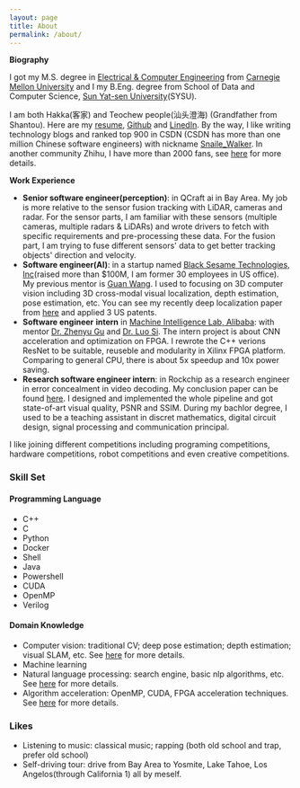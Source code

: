 ```yaml
---
layout: page
title: About
permalink: /about/
---
```


**Biography**

I got my M.S. degree in [Electrical & Computer Engineering](https://www.ece.cmu.edu/) from [Carnegie Mellon University](https://www.cmu.edu/) and I my B.Eng. degree from School of Data and Computer Science, [Sun Yat-sen University](http://www.sysu.edu.cn/2012/en/index.htm)(SYSU).



I am both Hakka(客家) and Teochew people(汕头澄海) (Grandfather from Shantou). Here are my [resume](https://github.com/SnailWalkerYC/SnailWalkerYC.github.io/blob/master/SDE_AI_YuChen.pdf), [Github](https://github.com/SnailWalkerYC) and [LinedIn](https://www.linkedin.com/in/yu-chen-aa6404b8/). By the way, I like writing technology blogs and ranked top 900 in CSDN (CSDN has more than one million Chinese software engineers) with nickname [Snaile_Walker](https://blog.csdn.net/c602273091). In another community Zhihu, I have more than 2000 fans, see [here](https://www.zhihu.com/people/SW-Nothing/activities) for more details.  



**Work Experience**

- **Senior software engineer(perception)**: in QCraft ai in Bay Area. My job is more relative to the sensor fusion tracking with LiDAR, cameras and radar. For the sensor parts, I am familiar with these sensors (multiple cameras, multiple radars & LiDARs) and wrote drivers to fetch with specific requirements and pre-processing these data. For the fusion part, I am trying to fuse different sensors' data to get better tracking objects' direction and velocity.
- **Software engineer(AI)**: in a startup named [Black Sesame Technologies, Inc](http://bst.ai/)(raised more than $100M, I am former 30 employees in US office). My previous mentor is [Guan Wang](https://scholar.google.com/citations?user=N-ErxbcAAAAJ&hl=en). I used to focusing on 3D computer vision including 3D cross-modal visual localization, depth estimation, pose estimation, etc. You can see my recently deep localization paper from [here](http://arxiv.org/abs/1907.07160) and applied 3 US patents.
- **Software engineer** **intern** in [Machine Intelligence Lab, Alibaba](https://damo.alibaba.com/labs/?goto=1):  with mentor [Dr. Zhenyu Gu](https://www.linkedin.com/in/zhenyu-gu-9120555) and [Dr. Luo Si](https://www.cs.purdue.edu/homes/lsi/). The intern project is about CNN acceleration and optimization on FPGA. I rewrote the C++ verions ResNet to be suitable, reuseble and modularity in Xilinx FPGA platform. Comparing to general CPU, there is about 5x speedup and 10x power saving. 
- **Research software engineer intern**: in Rockchip as a research engineer in error concealment in video decoding. My conclusion paper can be found [here](https://github.com/SnailWalkerYC/SnailWalkerYC.github.io/blob/master/An%20Efficient%20Error%20Concealment%20for%20Whole%20Frame%20Loss%20with%20Violent%20Motion.pdf). I designed and implemented the whole pipeline and got state-of-art visual quality, PSNR and SSIM. During my bachlor degree, I used to be a teaching assistant in discret mathematics, digital circuit design, signal processing and communication principal. 



I like joining different competitions including programing competitions, hardware competitions, robot competitions and even creative competitions. 

### Skill Set

#### Programming Language

- C++
- C
- Python
- Docker
- Shell 
- Java
- Powershell 
- CUDA
- OpenMP
- Verilog

#### Domain Knowledge 

- Computer vision: traditional CV; deep pose estimation; depth estimation; visual SLAM, etc. See [here]() for more details. 
- Machine learning
- Natural language processing: search engine, basic nlp algorithms, etc. See [here]() for more details. 
- Algorithm acceleration: OpenMP, CUDA, FPGA acceleration techniques. See [here]() for more details.

### Likes 
- Listening to music: classical music; rapping (both old school and trap, prefer old school)
- Self-driving tour: drive from Bay Area to Yosmite, Lake Tahoe, Los Angelos(through California 1) all by meself. 

  

 
